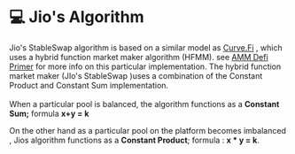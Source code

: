 # 💻 Jio's Algorithm

Jio's StableSwap algorithm is based on a similar model as [Curve.Fi](https://curve.fi/) , which uses a hybrid function market maker algorithm (HFMM). see [AMM Defi Primer](https://deliverypdf.ssrn.com/delivery.php?ID=526026122121112000074075017075004004021019084010061003029097008119085101094126100098117019034042056022028000080068073005016117105078049036082099028106000089020093011024058017110080084090027095116122103008118014066071065096108101117116094008024126019020\&EXT=pdf\&INDEX=TRUE) for more info on this particular implementation. The hybrid function market maker (JIo's StableSwap )uses a combination of the Constant Product and Constant Sum implementation.\
\
When a particular pool is balanced, the algorithm functions as a **Constant Sum;** formula **x+y = k**

On the other hand as a particular pool on the platform becomes imbalanced , Jios algorithm functions as a **Constant Product**; formula : **x \* y = k**.
